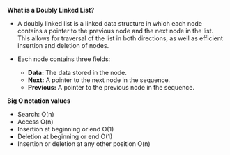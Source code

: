 **What is a Doubly Linked List?**

- A doubly linked list is a linked data structure in which each node contains
  a pointer to the previous node and the next node in the list. This allows for traversal of the list in both
  directions, as well as efficient insertion and deletion of nodes.


- Each node contains three fields:

    * **Data:** The data stored in the node.
    * **Next:** A pointer to the next node in the sequence.
    * **Previous:** A pointer to the previous node in the sequence.

**Big O notation values**

* Search:    O(n)
* Access O(n)
* Insertion at beginning or end O(1)
* Deletion at beginning or end O(1)
* Insertion or deletion at any other position O(n)